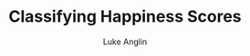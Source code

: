 ---
title: Classifying Happiness Scores
author: Luke Anglin
image: https://arc-anglerfish-washpost-prod-washpost.s3.amazonaws.com/public/4AMRGIOJYE6KBFH6LT6MOIZSKQ.jpg
description: This is a classication and visualization project I did for fun.  I looked at which countries were happy, using binary classification, making predicictions, and visualizing with Plotly. 
topics: Plotly visualization, binary classification, and EDA
sources: 
publish: True 
link: https://hub.gke2.mybinder.org/user/lukeanglin-webapp-ng8dzfhb/notebooks/categories/MLProjects/Notes/Happiness-Classification.ipynb
---